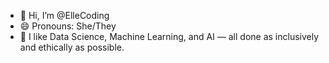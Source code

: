 - 👋 Hi, I’m @ElleCoding
- 😄 Pronouns: She/They 
- 👀 I like Data Science, Machine Learning, and AI — all done as inclusively and ethically as possible.

<!---
ElleCoding/ElleCoding is a ✨ special ✨ repository because its `README.md` (this file) appears on your GitHub profile.
You can click the Preview link to take a look at your changes.
--->
